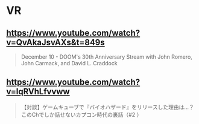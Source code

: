 # VR

## https://www.youtube.com/watch?v=QvAkaJsvAXs&t=849s

> December 10 - DOOM's 30th Anniversary Stream with John Romero, John Carmack, and David L. Craddock

## https://www.youtube.com/watch?v=lqRVhLfvvww

> 【対談】ゲームキューブで『バイオハザード』をリリースした理由は…？このChでしか話せないカプコン時代の裏話（#2 ） 

